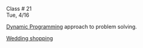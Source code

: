 <div class="lecture1">

<div class="column_date">
<p markdown="block">

Class # 21 <br>
Tue, 4/16



</p>
</div>

<div class="column_materials">
<p markdown="block">

[Dynamic Programming](slides/11-dynamic_programming.html) approach to problem solving.

[Wedding shopping](slides/11/WeddingShopping.pdf)


</p>
</div>

<div class="column_assign">
<p markdown="block">




</p>
</div>

</div>
